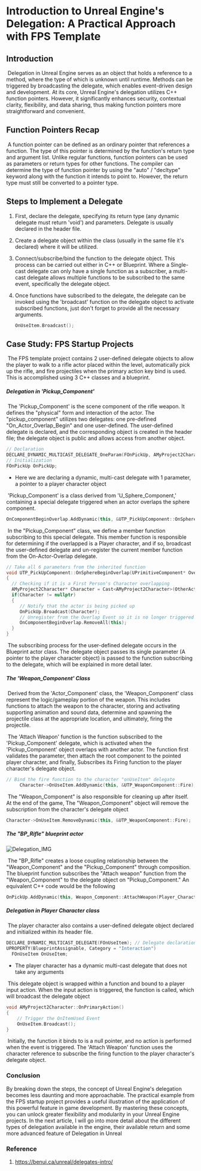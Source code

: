 # Introduction to Unreal Engine's Delegation: A Practical Approach with FPS Template

## Introduction

​	Delegation in Unreal Engine serves as an object that holds a reference to a method, where the type of which is unknown until runtime. Methods can be triggered by broadcasting the delegate, which enables event-driven design and development. At its core, Unreal Engine's delegation utilizes C++ function pointers. However, it significantly enhances security, contextual clarity, flexibility, and data sharing, thus making function pointers more straightforward and convenient.

## Function Pointers Recap

​	A function pointer can be defined as an ordinary pointer that references a function. The type of this pointer is determined by the function's return type and argument list. Unlike regular functions, function pointers can be used as parameters or return types for other functions. The compiler can determine the type of function pointer by using the "auto" / "decltype" keyword along with the function it intends to point to. However, the return type must still be converted to a pointer type.

## Steps to Implement a Delegate

1. First, declare the delegate, specifying its return type (any dynamic delegate must return 'void') and parameters. Delegate is usually declared in the header file.

2. Create a delegate object within the class (usually in the same file it's declared) where it will be utilized.

3. Connect/subscribe/bind the function to the delegate object. This process can be carried out either in C++ or Blueprint. Where a Single-cast delegate can only have a single function as a subscriber, a multi-cast delegate allows multiple functions to be subscribed to the same event, specifically the delegate object.

4. Once functions have subscribed to the delegate, the delegate can be invoked using the 'broadcast' function on the delegate object to activate subscribed functions, just don't forget to provide all the necessary arguments.

   ```c++
   OnUseItem.Broadcast();
   ```

## Case Study: FPS Startup Projects

​	The FPS template project contains 2 user-defined delegate objects to allow the player to walk to a rifle actor placed within the level, automatically pick up the rifle, and fire projectiles when the primary action key bind is used. This is accomplished using 3 C++ classes and a blueprint.

##### Delegation in 'Pickup_Component'

​	The 'Pickup_Component' is the scene component of the rifle weapon. It defines the "physical" form and interaction of the actor. The "pickup_component" utilizes two delegates: one pre-defined "On_Actor_Overlap_Begin" and one user-defined. The user-defined delegate is declared, and the corresponding object is created in the header file; the delegate object is public and allows access from another object.

```c++
// Declaration
DECLARE_DYNAMIC_MULTICAST_DELEGATE_OneParam(FOnPickUp, AMyProject2Character*, PickUpCharacter);
// Initialization
FOnPickUp OnPickUp; 
```

- Here we are declaring a dynamic, multi-cast delegate with 1 parameter, a pointer to a player character object

​	'Pickup_Component' is a class derived from 'U_Sphere_Component,' containing a special delegate triggered when an actor overlaps the sphere component. 

```c++
OnComponentBeginOverlap.AddDynamic(this, &UTP_PickUpComponent::OnSphereBeginOverlap); // Register the onSphereBeginOverlap function to OnComponentBeginOverlap (inherited)
```

​	In the "Pickup_Component" class, we define a member function subscribing to this special delegate. This member function is responsible for determining if the overlapped is a Player character, and if so, broadcast the user-defined delegate and un-register the current member function from the On-Actor-Overlap delegate.

```c++
// Take all 6 parameters from the inherited function
void UTP_PickUpComponent::OnSphereBeginOverlap(UPrimitiveComponent* OverlappedComponent, AActor* OtherActor, UPrimitiveComponent* OtherComp, int32 OtherBodyIndex, bool bFromSweep, const FHitResult& SweepResult)
{
  // Checking if it is a First Person's Character overlapping
  AMyProject2Character* Character = Cast<AMyProject2Character>(OtherActor);
  if(Character != nullptr)
  {
     // Notify that the actor is being picked up
     OnPickUp.Broadcast(Character);
     // Unregister from the Overlap Event so it is no longer triggered
     OnComponentBeginOverlap.RemoveAll(this);
  }
}
```

​	The subscribing process for the user-defined delegate occurs in the Blueprint actor class. The delegate object passes its single parameter (A pointer to the player character object) is passed to the function subscribing to the delegate, which will be explained in more detail later.

##### The 'Weapon_Component' Class

​	Derived from the 'Actor_Component' class, the 'Weapon_Component' class represent the logic/gameplay portion of the weapon. This includes functions to attach the weapon to the character, storing and activating supporting animation and sound data, determine and spawning the projectile class at the appropriate location, and ultimately, firing the projectile.

​	The 'Attach Weapon' function is the function subscribed to the 'Pickup_Component' delegate, which is activated when the 'Pickup_Component' object overlaps with another actor. The function first validates the parameter, then attach the root component to the pointed player character, and finally, Subscribes its Firing function to the player character's delegate object.

```c++
// Bind the fire function to the character "onUseItem" delegate
     Character->OnUseItem.AddDynamic(this, &UTP_WeaponComponent::Fire);
```

​	The "Weapon_Component" is also responsible for cleaning up after itself. At the end of the game, The "Weapon_Component" object will remove the subscription from the character's delegate object

```c++
Character->OnUseItem.RemoveDynamic(this, &UTP_WeaponComponent::Fire);
```

##### The "BP_Rifle" blueprint actor

![Delegation_IMG](img/Delegation_IMG.png)

​	The "BP_Rifle" creates a loose coupling relationship between the "Weapon_Component" and the "Pickup_Component" through composition. The blueprint function subscribes the "Attach weapon" function from the "Weapon_Component" to the delegate object on "Pickup_Component." An equivalent C++ code would be the following

```c++
OnPickUp.AddDynamic(this, Weapon_Component::AttachWeapon(Player_Character));
```

##### Delegation in Player Character class

​	The player character also contains a user-defined delegate object declared and initialized within its header file. 

```c++
DECLARE_DYNAMIC_MULTICAST_DELEGATE(FOnUseItem); // Delegate declaration
UPROPERTY(BlueprintAssignable, Category = "Interaction")
  FOnUseItem OnUseItem;
```

- The player character has a dynamic multi-cast delegate that does not take any arguments

​	This delegate object is wrapped within a function and bound to a player input action. When the input action is triggered, the function is called, which will broadcast the delegate object

```c++
void AMyProject2Character::OnPrimaryAction()
{
 	// Trigger the OnItemUsed Event
 	OnUseItem.Broadcast();
}
```

​	Initially, the function it binds to is a null pointer, and no action is performed when the event is triggered. The 'Attach Weapon' function uses the character reference to subscribe the firing function to the player character's delegate object.

### Conclusion

By breaking down the steps, the concept of Unreal Engine's delegation becomes less daunting and more approachable. The practical example from the FPS startup project provides a useful illustration of the application of this powerful feature in game development. By mastering these concepts, you can unlock greater flexibility and modularity in your Unreal Engine projects. In the next article, I will go into more detail about the different types of delegation available in the engine, their available return and some more advanced feature of Delegation in Unreal

### Reference

1. https://benui.ca/unreal/delegates-intro/